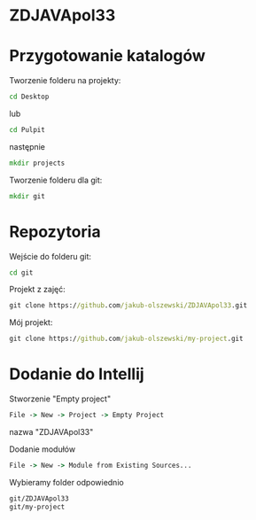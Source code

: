 # ZDJAVApol33

# Przygotowanie katalogów

Tworzenie folderu na projekty:
```cmd
cd Desktop
```
lub
```cmd
cd Pulpit
```
następnie
```cmd
mkdir projects
```

Tworzenie folderu dla git:
```cmd
mkdir git
```

# Repozytoria
Wejście do folderu git:
```cmd
cd git
```

Projekt z zajęć:
```cmd
git clone https://github.com/jakub-olszewski/ZDJAVApol33.git
```
Mój projekt:
```cmd
git clone https://github.com/jakub-olszewski/my-project.git
```

# Dodanie do Intellij

Stworzenie "Empty project"
```cmd
File -> New -> Project -> Empty Project
```
nazwa "ZDJAVApol33"

Dodanie modułów
```cmd
File -> New -> Module from Existing Sources...
```
Wybieramy folder
odpowiednio 
```cmd
git/ZDJAVApol33
git/my-project
```
